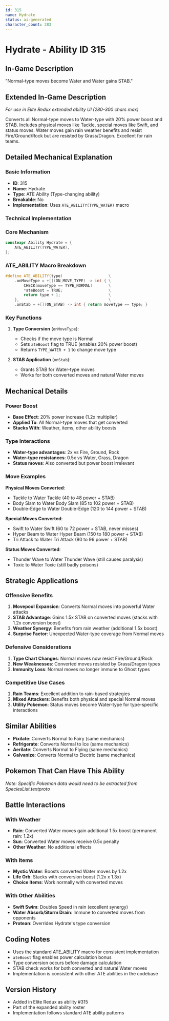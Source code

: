 ```yaml
---
id: 315
name: Hydrate
status: ai-generated
character_count: 283
---
```


# Hydrate - Ability ID 315

## In-Game Description
"Normal-type moves become Water and Water gains STAB."

## Extended In-Game Description
*For use in Elite Redux extended ability UI (280-300 chars max)*

Converts all Normal-type moves to Water-type with 20% power boost and STAB. Includes physical moves like Tackle, special moves like Swift, and status moves. Water moves gain rain weather benefits and resist Fire/Ground/Rock but are resisted by Grass/Dragon. Excellent for rain teams.

## Detailed Mechanical Explanation

### Basic Information
- **ID**: 315
- **Name**: Hydrate
- **Type**: ATE Ability (Type-changing ability)
- **Breakable**: No
- **Implementation**: Uses `ATE_ABILITY(TYPE_WATER)` macro

### Technical Implementation

### Core Mechanism
```cpp
constexpr Ability Hydrate = {
    ATE_ABILITY(TYPE_WATER),
};
```

### ATE_ABILITY Macro Breakdown
```cpp
#define ATE_ABILITY(type)                    \
    .onMoveType = +[](ON_MOVE_TYPE) -> int { \
        CHECK(moveType == TYPE_NORMAL)       \
        *ateBoost = TRUE;                    \
        return type + 1;                     \
    },                                       \
    .onStab = +[](ON_STAB) -> int { return moveType == type; }
```

### Key Functions

1. **Type Conversion** (`onMoveType`):
   - Checks if the move type is Normal
   - Sets `ateBoost` flag to TRUE (enables 20% power boost)
   - Returns `TYPE_WATER + 1` to change move type

2. **STAB Application** (`onStab`):
   - Grants STAB for Water-type moves
   - Works for both converted moves and natural Water moves

## Mechanical Details

### Power Boost
- **Base Effect**: 20% power increase (1.2x multiplier)
- **Applied To**: All Normal-type moves that get converted
- **Stacks With**: Weather, items, other ability boosts

### Type Interactions
- **Water-type advantages**: 2x vs Fire, Ground, Rock
- **Water-type resistances**: 0.5x vs Water, Grass, Dragon
- **Status moves**: Also converted but power boost irrelevant

### Move Examples
**Physical Moves Converted**:
- Tackle to Water Tackle (40 to 48 power + STAB)
- Body Slam to Water Body Slam (85 to 102 power + STAB)
- Double-Edge to Water Double-Edge (120 to 144 power + STAB)

**Special Moves Converted**:
- Swift to Water Swift (60 to 72 power + STAB, never misses)
- Hyper Beam to Water Hyper Beam (150 to 180 power + STAB)
- Tri Attack to Water Tri Attack (80 to 96 power + STAB)

**Status Moves Converted**:
- Thunder Wave to Water Thunder Wave (still causes paralysis)
- Toxic to Water Toxic (still badly poisons)

## Strategic Applications

### Offensive Benefits
1. **Movepool Expansion**: Converts Normal moves into powerful Water attacks
2. **STAB Advantage**: Gains 1.5x STAB on converted moves (stacks with 1.2x conversion boost)
3. **Weather Synergy**: Benefits from rain weather (additional 1.5x boost)
4. **Surprise Factor**: Unexpected Water-type coverage from Normal moves

### Defensive Considerations
1. **Type Chart Changes**: Normal moves now resist Fire/Ground/Rock
2. **New Weaknesses**: Converted moves resisted by Grass/Dragon types
3. **Immunity Loss**: Normal moves no longer immune to Ghost types

### Competitive Use Cases
1. **Rain Teams**: Excellent addition to rain-based strategies
2. **Mixed Attackers**: Benefits both physical and special Normal moves
3. **Utility Pokemon**: Status moves become Water-type for type-specific interactions

## Similar Abilities
- **Pixilate**: Converts Normal to Fairy (same mechanics)
- **Refrigerate**: Converts Normal to Ice (same mechanics)  
- **Aerilate**: Converts Normal to Flying (same mechanics)
- **Galvanize**: Converts Normal to Electric (same mechanics)

## Pokemon That Can Have This Ability
*Note: Specific Pokemon data would need to be extracted from SpeciesList.textproto*

## Battle Interactions

### With Weather
- **Rain**: Converted Water moves gain additional 1.5x boost (permanent rain: 1.2x)
- **Sun**: Converted Water moves receive 0.5x penalty
- **Other Weather**: No additional effects

### With Items
- **Mystic Water**: Boosts converted Water moves by 1.2x
- **Life Orb**: Stacks with conversion boost (1.2x x 1.3x)
- **Choice Items**: Work normally with converted moves

### With Other Abilities
- **Swift Swim**: Doubles Speed in rain (excellent synergy)
- **Water Absorb/Storm Drain**: Immune to converted moves from opponents
- **Protean**: Overrides Hydrate's type conversion

## Coding Notes
- Uses the standard ATE_ABILITY macro for consistent implementation
- `ateBoost` flag enables power calculation bonus
- Type conversion occurs before damage calculation
- STAB check works for both converted and natural Water moves
- Implementation is consistent with other ATE abilities in the codebase

## Version History
- Added in Elite Redux as ability #315
- Part of the expanded ability roster
- Implementation follows standard ATE ability patterns